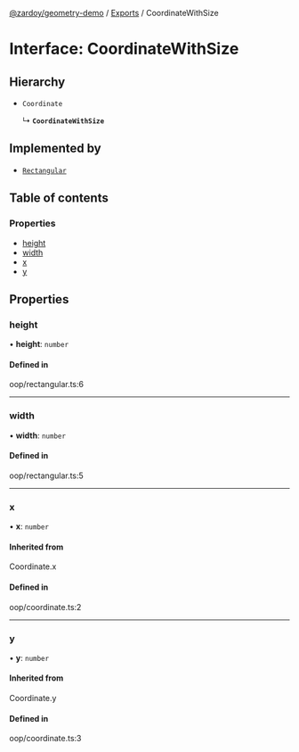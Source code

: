 [@zardoy/geometry-demo](../README.md) / [Exports](../modules.md) / CoordinateWithSize

# Interface: CoordinateWithSize

## Hierarchy

- `Coordinate`

  ↳ **`CoordinateWithSize`**

## Implemented by

- [`Rectangular`](../classes/Rectangular.md)

## Table of contents

### Properties

- [height](CoordinateWithSize.md#height)
- [width](CoordinateWithSize.md#width)
- [x](CoordinateWithSize.md#x)
- [y](CoordinateWithSize.md#y)

## Properties

### height

• **height**: `number`

#### Defined in

oop/rectangular.ts:6

___

### width

• **width**: `number`

#### Defined in

oop/rectangular.ts:5

___

### x

• **x**: `number`

#### Inherited from

Coordinate.x

#### Defined in

oop/coordinate.ts:2

___

### y

• **y**: `number`

#### Inherited from

Coordinate.y

#### Defined in

oop/coordinate.ts:3
